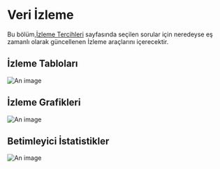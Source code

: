 # Veri İzleme
 
Bu bölüm,[İzleme Tercihleri](/guide/21-preferences.html#monitoring-tools) sayfasında seçilen sorular için neredeyse eş zamanlı olarak güncellenen İzleme araçlarını içerecektir.
 
## İzleme Tabloları
 
![An image](/images/s10_mt_mt-tr.jpg)
 
## İzleme Grafikleri
 
![An image](/images/s10_mt_mc-tr.jpg)
 
## Betimleyici İstatistikler
 
![An image](/images/s10_mt_ds-tr.jpg)

